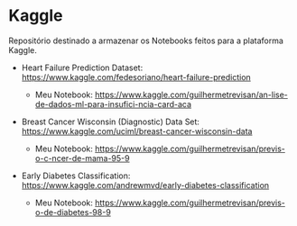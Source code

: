 # Kaggle

Repositório destinado a armazenar os Notebooks feitos para a plataforma Kaggle.

- Heart Failure Prediction Dataset: https://www.kaggle.com/fedesoriano/heart-failure-prediction
  
    - Meu Notebook: https://www.kaggle.com/guilhermetrevisan/an-lise-de-dados-ml-para-insufici-ncia-card-aca

- Breast Cancer Wisconsin (Diagnostic) Data Set: https://www.kaggle.com/uciml/breast-cancer-wisconsin-data

  - Meu Notebook: https://www.kaggle.com/guilhermetrevisan/previs-o-c-ncer-de-mama-95-9

- Early Diabetes Classification: https://www.kaggle.com/andrewmvd/early-diabetes-classification

  - Meu Notebook: https://www.kaggle.com/guilhermetrevisan/previs-o-de-diabetes-98-9
